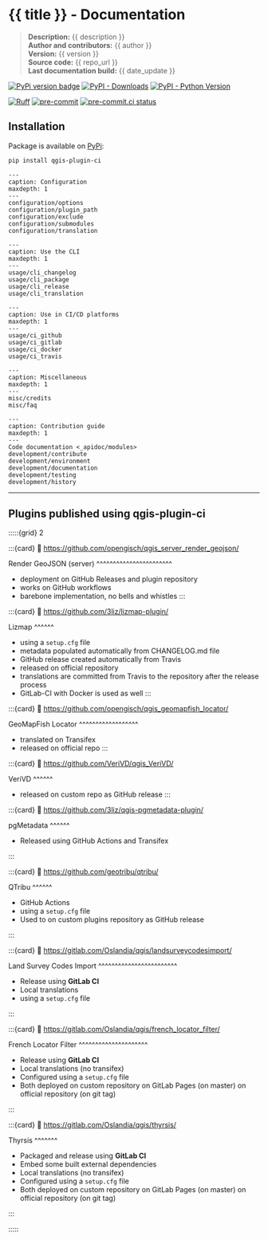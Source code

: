 # {{ title }} - Documentation

> **Description:** {{ description }}  
> **Author and contributors:** {{ author }}  
> **Version:** {{ version }}  
> **Source code:** {{ repo_url }}  
> **Last documentation build:** {{ date_update }}

[![PyPi version badge](https://badgen.net/pypi/v/qgis-plugin-ci)](https://pypi.org/project/qgis-plugin-ci/)
[![PyPI - Downloads](https://img.shields.io/pypi/dm/qgis-plugin-ci)](https://pypi.org/project/qgis-plugin-ci/)
[![PyPI - Python Version](https://img.shields.io/pypi/pyversions/qgis-plugin-ci)](https://pypi.org/project/qgis-plugin-ci/)

[![Ruff](https://img.shields.io/endpoint?url=https://raw.githubusercontent.com/astral-sh/ruff/main/assets/badge/v2.json)](https://github.com/astral-sh/ruff)
[![pre-commit](https://img.shields.io/badge/pre--commit-enabled-brightgreen?logo=pre-commit&logoColor=white)](https://github.com/pre-commit/pre-commit)
[![pre-commit.ci status](https://results.pre-commit.ci/badge/github/opengisch/qgis-plugin-ci/master.svg)](https://results.pre-commit.ci/latest/github/opengisch/qgis-plugin-ci/master)

## Installation

Package is available on [PyPi](https://pypi.org/project/qgis-plugin-ci/):

```bash
pip install qgis-plugin-ci
```

```{toctree}
---
caption: Configuration
maxdepth: 1
---
configuration/options
configuration/plugin_path
configuration/exclude
configuration/submodules
configuration/translation
```

```{toctree}
---
caption: Use the CLI
maxdepth: 1
---
usage/cli_changelog
usage/cli_package
usage/cli_release
usage/cli_translation
```

```{toctree}
---
caption: Use in CI/CD platforms
maxdepth: 1
---
usage/ci_github
usage/ci_gitlab
usage/ci_docker
usage/ci_travis
```

```{toctree}
---
caption: Miscellaneous
maxdepth: 1
---
misc/credits
misc/faq
```

```{toctree}
---
caption: Contribution guide
maxdepth: 1
---
Code documentation <_apidoc/modules>
development/contribute
development/environment
development/documentation
development/testing
development/history
```

----

## Plugins published using qgis-plugin-ci

<!-- markdownlint-disable MD034 -->

:::::{grid} 2

:::{card}
:link: https://github.com/opengisch/qgis_server_render_geojson/

Render GeoJSON (server)
^^^^^^^^^^^^^^^^^^^^^^^

* deployment on GitHub Releases and plugin repository
* works on GitHub workflows
* barebone implementation, no bells and whistles
:::

:::{card}
:link: https://github.com/3liz/lizmap-plugin/

Lizmap
^^^^^^

* using a `setup.cfg` file
* metadata populated automatically from CHANGELOG.md file
* GitHub release created automatically from Travis
* released on official repository
* translations are committed from Travis to the repository after the release process
* GitLab-CI with Docker is used as well
:::

:::{card}
:link: https://github.com/opengisch/qgis_geomapfish_locator/

GeoMapFish Locator
^^^^^^^^^^^^^^^^^^

* translated on Transifex
* released on official repo
:::

:::{card}
:link: https://github.com/VeriVD/qgis_VeriVD/

VeriVD
^^^^^^

* released on custom repo as GitHub release
:::

:::{card}
:link: https://github.com/3liz/qgis-pgmetadata-plugin/

pgMetadata
^^^^^^

* Released using GitHub Actions and Transifex

:::

:::{card}
:link: https://github.com/geotribu/qtribu/

QTribu
^^^^^^

* GitHub Actions
* using a `setup.cfg` file
* Used to on custom plugins repository as GitHub release

:::

:::{card}
:link: https://gitlab.com/Oslandia/qgis/landsurveycodesimport/

Land Survey Codes Import
^^^^^^^^^^^^^^^^^^^^^^^^

* Release using **GitLab CI**
* Local translations
* using a `setup.cfg` file

:::

:::{card}
:link: https://gitlab.com/Oslandia/qgis/french_locator_filter/

French Locator Filter
^^^^^^^^^^^^^^^^^^^^^

* Release using **GitLab CI**
* Local translations (no transifex)
* Configured using a `setup.cfg` file
* Both deployed on custom repository on GitLab Pages (on master) on official repository (on git tag)

:::

:::{card}
:link: https://gitlab.com/Oslandia/qgis/thyrsis/

Thyrsis
^^^^^^^

* Packaged and release using **GitLab CI**
* Embed some built external dependencies
* Local translations (no transifex)
* Configured using a `setup.cfg` file
* Both deployed on custom repository on GitLab Pages (on master) on official repository (on git tag)

:::

:::::

<!-- markdownlint-enable MD034 -->

